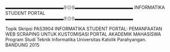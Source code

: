 ▬▬▬▬▬▬▬▬▬▬▬▬▬۩۞۩▬▬▬▬▬▬▬▬▬▬▬▬▬
 INFORMATIKA STUDENT PORTAL
▬▬▬▬▬▬▬▬▬▬▬▬▬۩۞۩▬▬▬▬▬▬▬▬▬▬▬▬▬

Topik Skripsi PAS3904
INFORMATIKA STUDENT PORTAL: PEMANFAATAN WEB SCRAPING UNTUK KUSTOMISASI PORTAL AKADEMIK MAHASISWA
Program Studi Teknik Informatika
Universitas Katolik Parahyangan.
BANDUNG 
2015

